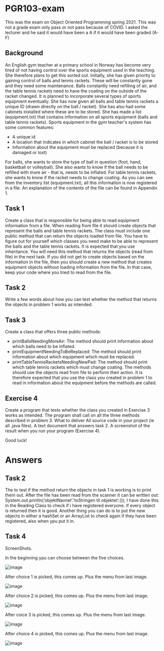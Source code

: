 # PGR103-exam
This was the exam on Object Oriented Programming spring 2021. This was not a grade exam only pass or not pass because of COVID. I asked the lecturer and he said it would have been a A if it would have been graded (A-F)

## Background
An English gym teacher at a primary school in Norway has become very tired of not having control over
the sports equipment used in the teaching. She therefore plans to get this sorted out.
Initially, she has given priority to gaining control of balls and tennis rackets. These will be
constantly gone and they need some maintenance. Balls constantly need refilling of air, and
the table tennis rackets need to have the coating on the outside of the racket changed. It is planned to incorporate
several types of sports equipment eventually.
She has now given all balls and table tennis rackets a unique ID (drawn directly on the ball / racket). She
has also had some cabinets installed where these are to be stored. She has made a list (equipment.txt) that
contains information on all sports equipment (balls and table tennis rackets). Sports equipment in
the gym teacher's system has some common features:
- A unique id
- A location that indicates in which cabinet the ball / racket is to be stored
- Information about the equipment must be replaced (because it is damaged or lost)

For balls, she wants to store the type of ball in question (foot, hand, basketball or volleyball).
She also wants to know if the ball needs to be refilled with more air - that is, needs to be inflated.
For table tennis rackets, she wants to know if the racket needs to change coating.
As you can see from the inventory list (equipment.txt), all this information is now registered in a file.
An explanation of the contents of the file can be found in Appendix 1.

## Task 1
Create a class that is responsible for being able to read equipment information from a file. When reading from file it should
create objects that represent the balls and table tennis rackets. The class must include one
public method that can return the objects loaded from file. You have to figure out for yourself which classes you need
make to be able to represent the balls and the table tennis rackets. It is expected that you use inheritance.
You will need this method that returns the objects (read from file) in the next task. If you did not get
to create objects based on the information in the file, then you should create a new method that creates equipment objects without loading information from the file. In that case, keep your code where you tried to read from the file.

## Task 2
Write a few words about how you can test whether the method that returns the objects in problem 1 works
as intended.

## Task 3
Create a class that offers three public methods:
- printBallsNeedingMoreAir: The method should print information about which balls need
to be inflated.
- printEquipmentNeedingToBeReplaced: The method should print information about which equipment
which must be replaced.
- printTableTennisRacketsNeedingNewPad: The method should print which table tennis rackets
which must change coating.
The methods should use the objects read from file to perform their action. It is therefore expected that
you use the class you created in problem 1 to read in information about the equipment before the methods are called.

## Exercise 4
Create a program that tests whether the class you created in Exercise 3 works as intended. The program
shall call on all the three methods described in problem 3.
What to deliver
All source code in your project (ie all .java files).
A text document that answers task 2.
A screenshot of the result when you run your program (Exercise 4).

Good luck!

# Answers

## Task 2
The to test if the method return the objects in task 1 is working is to print them out. After the file has been read from the scanner it can be written out:
System.out.printIn(‘objektNavnet’.’toStringen til objektet’.());
I have done this in the Reading Class to check if i have registered everyone. If every object is returned then it is good.
Another thing you can do is to put the new objects in either a hashSet or an ArrayList to check again if they have been registered, also when ypu put it in.

## Task 4
ScreenShots.

In the beginning ypu can choose between the five choices.

![image](https://user-images.githubusercontent.com/77102703/145689401-9d18ee41-4878-432e-af2e-7f9ca0b0a58a.png)
 
After choice 1 is picked, this comes up. Plus the menu from last image.

![image](https://user-images.githubusercontent.com/77102703/145689410-d30fd36e-6e5b-49fb-a0a0-d03da4fbb19d.png)
 
After choice 2 is picked, this comes up. Plus the menu from last image.

![image](https://user-images.githubusercontent.com/77102703/145689416-413d1a33-668c-4426-adfc-54a251a18715.png)
 
After coice 3 is picked, this comes up. Plus the menu from last image.

![image](https://user-images.githubusercontent.com/77102703/145689424-bef810b0-4127-4fa2-96e5-1a84b85d23ff.png)
 
After choice 4 is picked, this comes up. Plus the menu from last image.

![image](https://user-images.githubusercontent.com/77102703/145689428-fba2150c-0e06-4199-908e-8d54cbba7628.png)

 

